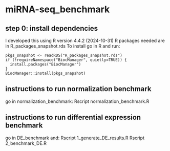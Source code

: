 # miRNA-seq_benchmark

## step 0: install dependencies
I developed this using R version 4.4.2 (2024-10-31)
R packages needed are in R_packages_snapshot.rds
To install go in R and run:
```{r}
pkgs_snapshot <- readRDS("R_packages_snapshot.rds")
if (!requireNamespace("BiocManager", quietly=TRUE)) {
  install.packages("BiocManager")
}
BiocManager::install(pkgs_snapshot)
```
## instructions to run normalization benchmark
go in normalization_benchmark:
Rscript normalization_benchmark.R

## instructions to run differential expression benchmark
go in DE_benchmark and:
Rscript 1_generate_DE_results.R
Rscript 2_benchmark_DE.R
